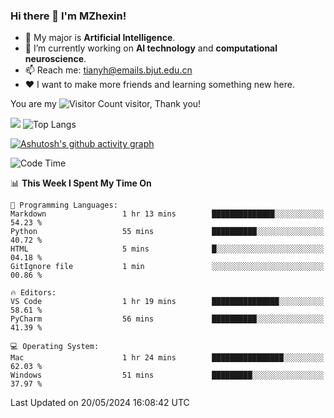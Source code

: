 ### Hi there 👋 I'm MZhexin!

- 💬 My major is **Artificial Intelligence**.
- 🔭 I’m currently working on **AI technology** and **computational neuroscience**.
- 📫 Reach me: <tianyh@emails.bjut.edu.cn> 
- :heart: I want to make more friends and learning something new here.

You are my ![Visitor Count](https://profile-counter.glitch.me/MZhexin/count.svg) visitor, Thank you!

 ![](https://github-readme-stats.vercel.app/api?username=MZhexin&show_icons=true&theme=transparent) ![Top Langs](https://github-readme-stats.vercel.app/api/top-langs/?username=MZhexin&layout=compact&theme=tokyonight) 

[![Ashutosh's github activity graph](https://github-readme-activity-graph.vercel.app/graph?username=MZhexin)](https://github.com/ashutosh00710/github-readme-activity-graph)



<!--START_SECTION:waka-->
![Code Time](http://img.shields.io/badge/Code%20Time-276%20hrs%2034%20mins-blue)

📊 **This Week I Spent My Time On** 

```text
💬 Programming Languages: 
Markdown                 1 hr 13 mins        ██████████████░░░░░░░░░░░   54.23 % 
Python                   55 mins             ██████████░░░░░░░░░░░░░░░   40.72 % 
HTML                     5 mins              █░░░░░░░░░░░░░░░░░░░░░░░░   04.18 % 
GitIgnore file           1 min               ░░░░░░░░░░░░░░░░░░░░░░░░░   00.86 % 

🔥 Editors: 
VS Code                  1 hr 19 mins        ███████████████░░░░░░░░░░   58.61 % 
PyCharm                  56 mins             ██████████░░░░░░░░░░░░░░░   41.39 % 

💻 Operating System: 
Mac                      1 hr 24 mins        ████████████████░░░░░░░░░   62.03 % 
Windows                  51 mins             █████████░░░░░░░░░░░░░░░░   37.97 % 
```


 Last Updated on 20/05/2024 16:08:42 UTC
<!--END_SECTION:waka-->


